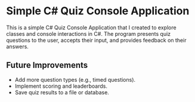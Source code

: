 # Simple C# Quiz Console Application
This is a simple C# Quiz Console Application that I created to explore classes and console interactions in C#. The program presents quiz questions to the user, accepts their input, and provides feedback on their answers.

## Future Improvements
- Add more question types (e.g., timed questions).
- Implement scoring and leaderboards.
- Save quiz results to a file or database.
